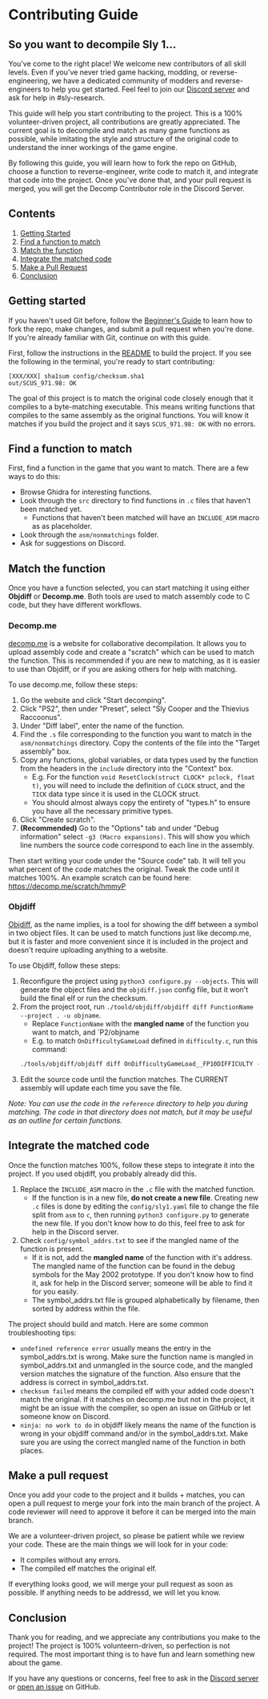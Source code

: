 # Contributing Guide

## So you want to decompile Sly 1...

You've come to the right place! We welcome new contributors of all skill levels. Even if you've never tried game hacking, modding, or reverse-engineering, we have a dedicated community of modders and reverse-engineers to help you get started. Feel feel to join our [Discord server](https://discord.gg/2GSXcEzPJA) and ask for help in #sly-research.

This guide will help you start contributing to the project. This is a 100% volunteer-driven project, all contributions are greatly appreciated. The current goal is to decompile and match as many game functions as possible, while imitating the style and structure of the original code to understand the inner workings of the game engine.

By following this guide, you will learn how to fork the repo on GitHub, choose a function to reverse-engineer, write code to match it, and integrate that code into the project. Once you've done that, and your pull request is merged, you will get the Decomp Contributor role in the Discord Server.

## Contents

1. [Getting Started](#getting-started)
2. [Find a function to match](#find-a-function-to-match)
3. [Match the function](#match-the-function)
4. [Integrate the matched code](#integrate-the-matched-code)
5. [Make a Pull Request](#make-a-pull-request)
6. [Conclusion](#conclusion)

## Getting started

If you haven't used Git before, follow the [Beginner's Guide](/docs/BEGINNERSGUIDE.md) to learn how to fork the repo, make changes, and submit a pull request when you're done. If you're already familiar with Git, continue on with this guide.

First, follow the instructions in the [README](/README.md) to build the project. If you see the following in the terminal, you're ready to start contributing:

```
[XXX/XXX] sha1sum config/checksum.sha1
out/SCUS_971.98: OK
```

The goal of this project is to match the original code closely enough that it compiles to a byte-matching executable. This means writing functions that compiles to the same assembly as the original functions. You will know it matches if you build the project and it says `SCUS_971.98: OK` with no errors.

## Find a function to match

First, find a function in the game that you want to match. There are a few ways to do this:
* Browse Ghidra for interesting functions.
* Look through the `src` directory to find functions in `.c` files that haven't been matched yet.
  * Functions that haven't been matched will have an `INCLUDE_ASM` macro as as placeholder.
* Look through the `asm/nonmatchings` folder.
* Ask for suggestions on Discord.

## Match the function

Once you have a function selected, you can start matching it using either **Objdiff** or **Decomp.me**. Both tools are used to match assembly code to C code, but they have different workflows.

### Decomp.me

[decomp.me](https://decomp.me/) is a website for collaborative decompilation. It allows you to upload assembly code and create a "scratch" which can be used to match the function. This is recommended if you are new to matching, as it is easier to use than Objdiff, or if you are asking others for help with matching.

To use decomp.me, follow these steps:

1. Go the website and click "Start decomping".
2. Click "PS2", then under "Preset", select "Sly Cooper and the Thievius Raccoonus".
3. Under "Diff label", enter the name of the function.
4. Find the `.s` file corresponding to the function you want to match in the `asm/nonmatchings` directory. Copy the contents of the file into the "Target assembly" box.
5. Copy any functions, global variables, or data types used by the function from the headers in the `include` directory into the "Context" box.
   * E.g. For the function `void ResetClock(struct CLOCK* pclock, float t)`, you will need to include the definition of `CLOCK` struct, and the `TICK` data type since it is used in the CLOCK struct.
   * You should almost always copy the entirety of "types.h" to ensure you have all the necessary primitive types.
6. Click "Create scratch".
7. **(Recommended)** Go to the "Options" tab and under "Debug information" select `-g3 (Macro expansions)`. This will show you which line numbers the source code correspond to each line in the assembly.

Then start writing your code under the "Source code" tab. It will tell you what percent of the code matches the original. Tweak the code until it matches 100%. An example scratch can be found here: https://decomp.me/scratch/hmmyP

### Objdiff

[Objdiff](https://github.com/encounter/objdiff), as the name implies, is a tool for showing the diff between a symbol in two object files. It can be used to match functions just like decomp.me, but it is faster and more convenient since it is included in the project and doesn't require uploading anything to a website.

To use Objdiff, follow these steps:

1. Reconfigure the project using `python3 configure.py --objects`. This will generate the object files and the `objdiff.json` config file, but it won't build the final elf or run the checksum.
2. From the project root, run `./toold/objdiff/objdiff diff FunctionName --project . -u objname`.
    * Replace `FunctionName` with the **mangled name** of the function you want to match, and `P2/objname
    * E.g. to match `OnDifficultyGameLoad` defined in `difficulty.c`, run this command:
    ```bash
    ./tools/objdiff/objdiff diff OnDifficultyGameLoad__FP10DIFFICULTY --project . -u P2/difficulty
    ```
3. Edit the source code until the function matches. The CURRENT assembly will update each time you save the file.

*Note: You can use the code in the `reference` directory to help you during matching. The code in that directory does not match, but it may be useful as an outline for certain functions.*

## Integrate the matched code

Once the function matches 100%, follow these steps to integrate it into the project. If you used objdiff, you probably already did this.
1. Replace the `INCLUDE_ASM` macro in the `.c` file with the matched function.
   * If the function is in a new file, **do not create a new file**. Creating new `.c` files is done by editing the `config/sly1.yaml` file to change the file split from `asm` to `c`, then running `python3 configure.py` to generate the new file. If you don't know how to do this, feel free to ask for help in the Discord server.
2. Check `config/symbol_addrs.txt` to see if the mangled name of the function is present.
   * If it is not, add the **mangled name** of the function with it's address. The mangled name of the function can be found in the debug symbols for the May 2002 prototype. If you don't know how to find it, ask for help in the Discord server; someone will be able to find it for you easily.
   * The symbol_addrs.txt file is grouped alphabetically by filename, then sorted by address within the file.

The project should build and match. Here are some common troubleshooting tips:
* `undefined reference error` usually means the entry in the symbol_addrs.txt is wrong. Make sure the function name is mangled in symbol_addrs.txt and unmangled in the source code, and the mangled version matches the signature of the function. Also ensure that the address is correct in symbol_addrs.txt.
* `checksum failed` means the compiled elf with your added code doesn't match the original. If it matches on decomp.me but not in the project, it might be an issue with the compiler, so open an issue on GitHub or let someone know on Discord.
* `ninja: no work to do` in objdiff likely means the name of the function is wrong in your objdiff command and/or in the symbol_addrs.txt. Make sure you are using the correct mangled name of the function in both places.

<!--### CodeMatcher

You can use [CodeMatcher](https://github.com/felinis/CodeMatcher) to help match your code against the original code. It can compile and match the entire source tree or just one file at a time. Matching against the release elf is not fully set up yet, so for now we are matching against the [May 19 2002 prototype](https://hiddenpalace.org/Sly_Cooper_and_the_Thievius_Raccoonus_(May_19,_2002_prototype)). For instructions on using CodeMatcher, see the [Code Matching Guide](/tools/codematcher/README.md).

If you are adding new code, it is strongly recommended that you run CodeMatcher before submitting a pull request. We will accept pull requests that don't match as long as the code is clean and readable, but in the future we may require that your code matches before merging it into the main branch.-->

## Make a pull request

Once you add your code to the project and it builds + matches, you can open a pull request to merge your fork into the main branch of the project. A code reviewer will need to approve it before it can be merged into the main branch.

We are a volunteer-driven project, so please be patient while we review your code. These are the main things we will look for in your code:

* It compiles without any errors.
* The compiled elf matches the original elf.

If everything looks good, we will merge your pull request as soon as possible. If anything needs to be addressd, we will let you know.

## Conclusion

Thank you for reading, and we appreciate any contributions you make to the project! The project is 100% volunteern-driven, so perfection is not required. The most important thing is to have fun and learn something new about the game.

If you have any questions or concerns, feel free to ask in the [Discord server](https://discord.gg/2Y8b8Z2) or [open an issue](https://github.com/TheOnlyZac/sly1/issues/new) on GitHub.
